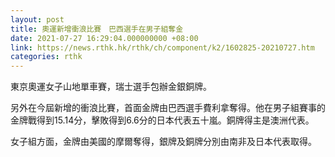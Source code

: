 ```yaml
---
layout: post
title: 奧運新增衝浪比賽　巴西選手在男子組奪金
date: 2021-07-27 16:29:04.000000000 +08:00
link: https://news.rthk.hk/rthk/ch/component/k2/1602825-20210727.htm
categories: rthk
---
```


東京奧運女子山地單車賽，瑞士選手包辦金銀銅牌。

另外在今屆新增的衝浪比賽，首面金牌由巴西選手費利拿奪得。他在男子組賽事的金牌戰得到15.14分，擊敗得到6.6分的日本代表五十嵐。銅牌得主是澳洲代表。

女子組方面，金牌由美國的摩爾奪得，銀牌及銅牌分別由南非及日本代表取得。
